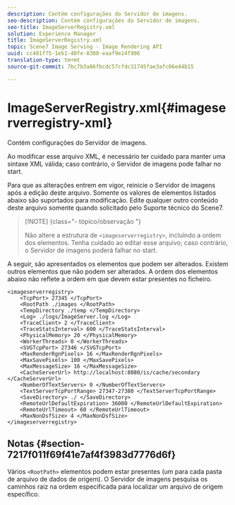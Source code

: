```yaml
---
description: Contém configurações do Servidor de imagens.
seo-description: Contém configurações do Servidor de imagens.
seo-title: ImageServerRegistry.xml
solution: Experience Manager
title: ImageServerRegistry.xml
topic: Scene7 Image Serving - Image Rendering API
uuid: cc401f75-1eb1-40fe-8308-eaaf9e14f906
translation-type: tm+mt
source-git-commit: 7bc7b3a86fbcdc57cfdc31745fae3afc06e44b15

---
```



# ImageServerRegistry.xml{#imageserverregistry-xml}

Contém configurações do Servidor de imagens.

Ao modificar esse arquivo XML, é necessário ter cuidado para manter uma sintaxe XML válida; caso contrário, o Servidor de imagens pode falhar no start.

Para que as alterações entrem em vigor, reinicie o Servidor de imagens após a edição deste arquivo. Somente os valores de elementos listados abaixo são suportados para modificação. Edite qualquer outro conteúdo deste arquivo somente quando solicitado pelo Suporte técnico do Scene7.

>[!NOTE] {class=&quot;- tópico/observação &quot;}
>
>Não altere a estrutura de `<imageserverregistry>`, incluindo a ordem dos elementos. Tenha cuidado ao editar esse arquivo; caso contrário, o Servidor de imagens poderá falhar no start.

A seguir, são apresentados os elementos que podem ser alterados. Existem outros elementos que não podem ser alterados. A ordem dos elementos abaixo não reflete a ordem em que devem estar presentes no ficheiro.

```
<imageserverregistry>
    <TcpPort> 27345 </TcpPort>    
    <RootPath ./images </RootPath>
    <TempDirectory ./temp </TempDirectory>
    <Log> ./logs/ImageServer.log </Log>
    <TraceClient> 2 </TraceClient>
    <TraceStatsInterval> 600 </TraceStatsInterval>
    <PhysicalMemory> 20 </PhysicalMemory>
    <WorkerThreads> 0 </WorkerThreads>
    <SVGTcpPort> 27346 </SVGTcpPort>
    <MaxRenderRgnPixels> 16 </MaxRenderRgnPixels>
    <MaxSavePixels> 100 </MaxSavePixels>
    <MaxMessageSize> 16 </MaxMessageSize>
    <CacheServerUrl> http://localhost:8080/is/cache/secondary </CacheServerUrl>
    <NumberOfTextServers> 0 </NumberOfTextServers>
    <TextServerTcpPortRange> 27347-27380 </TextServerTcpPortRange>
    <SaveDirectory> ./ </SaveDirectory>
    <RemoteUrlDefaultExpiration> 36000 </RemoteUrlDefaultExpiration>
    <RemoteUrlTimeout> 60 </RemoteUrlTimeout>
    <MaxNonDsfSize> 4 </MaxNonDsfSize>
</imageserverregistry>
```

## Notas {#section-7217f011f69f41e7af4f3983d7776d6f}

Vários `<RootPath>` elementos podem estar presentes (um para cada pasta de arquivo de dados de origem). O Servidor de imagens pesquisa os caminhos raiz na ordem especificada para localizar um arquivo de origem específico.
